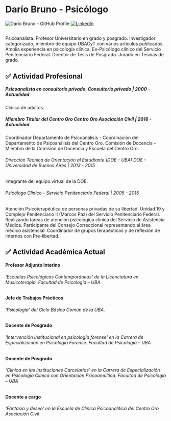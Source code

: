 # Darío Bruno - Psicólogo
![Darío Bruno - GitHub Profile](http://www.dariobruno.com.ar/assets/images/avatard.png) 
[![LinkedIn](https://img.shields.io/badge/Dario%20Bruno-LinedIn-blue)](http://linkedin.com/in/darioebruno)
## 
Psicoanalista. Profesor Universitario en grado y posgrado. Investigador categorizado, miembro de equipo UBACyT con varios artículos publicados. Amplia experiencia en psicología clínica. Ex-Psicólogo clínico del Servicio Penitenciario Federal. Director de Tesis de Posgrado. Jurado en Tesinas de grado.


## ✅ Actividad Profesional

##### Psicoanalista en consultorio privado. Consultorio privado | 2000 - Actualidad
Clínica de adultos.

##### Miembro Titular del Centro Oro Centro Oro Asociación Civil | 2016 - Actualidad
Coordinador Departamento de Psicoanálisis - Coordinación del Departamento de Psicoanálisis del Centro Oro.
Comisión de Docencia - Miembro de la Comisión de Docencia y Escuela del Centro Oro.

###### Dirección Técnica de Orientación al Estudiante (DOE - UBA) DOE - Universidad de Buenos Aires | 2013 - 2015
Integrante del equipo virtual de la DOE.

###### Psicólogo Clínico - Servicio Penitenciario Federal | 2005 - 2015
Atención Psicoterapéutica de personas privadas de su libertad. Unidad 19 y Complejo Penitenciario II (Marcos Paz) del Servicio Penitenciario Federal. Realizando tareas de atención psicológica clínica del Servicio de Asistencia Médica. Participante del Consejo Correccional representando al área médico asistencial. Coordinador de grupos terapéuticos y de reflexión de internos con Pre-libertad.


## ✅ Actividad Académica Actual

#### Profesor Adjunto Interino
###### 'Escuelas Psicológicas Contemporáneas' de la Licenciatura en Musicoterapia. Facultad de Psicología – UBA.

#### Jefe de Trabajos Prácticos
###### 'Psicología' del Ciclo Básico Común de la UBA.

#### Docente de Posgrado
###### 'Intervención Institucional en psicología forense' en la Carrera de Especialización en Psicología Forense. Facultad de Psicología – UBA

#### Docente de Posgrado
###### 'Clínica en las Instituciones Carcelarias' en la Carrera de Especialización en Psicología Clínica con Orientación Psicoanalítica. Facultad de Psicología – UBA

#### Docente a cargo
###### 'Fantasía y deseo' en la Escuela de Clínica Psicoanalítica del Centro Oro Asociación Civil

